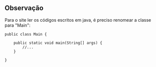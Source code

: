 ## Observação
Para o site ler os códigos escritos em java, é preciso renomear a classe para "Main":

```
public class Main {

    public static void main(String[] args) {
        //...
    }

}
```
